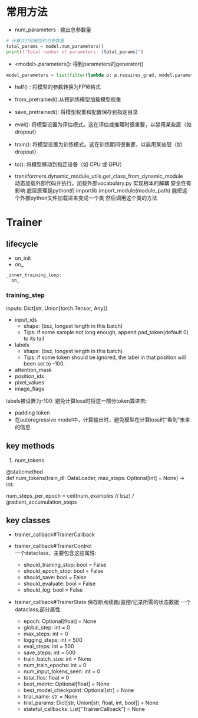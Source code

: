 

# 常用方法


- num_parameters : 输出总参数量

```python
# 计算并打印模型的总参数量
total_params = model.num_parameters()
print(f'Total number of parameters: {total_params}')
```

- \<model\>.parameters(): 得到parameters的generator()

```python
model_parameters = list(filter(lambda p: p.requires_grad, model.parameters()))
```


- half() : 将模型的参数转换为FP16格式

- from_pretrained():从预训练模型加载模型权重

- save_pretrained(): 将模型权重和配置保存到指定目录

- eval(): 将模型设置为评估模式。这在评估或推理时很重要，以禁用某些层（如 dropout）

- train(): 将模型设置为训练模式。这在训练期间很重要，以启用某些层（如 dropout）

- to(): 将模型移动到指定设备（如 CPU 或 GPU）


- transformers.dynamic_module_utils.get_class_from_dynamic_module  
动态加载外部代码并执行。加载外部vocabulary.py   实现根本的解耦  安全性有影响
底层原理是python的 importlib.import_module(module_path)  能把这个外部python文件加载进来变成一个类
然后调用这个类的方法



# Trainer


## lifecycle

- on_init
- on_


```text
_inner_training_loop:
  on_
```


### training_step

inputs: Dict[str, Union[torch.Tensor, Any]]
- input_ids
    - shape: (bsz, longest length in this batch)
    - Tips: if some sample not long enough, append pad_token(default 0) to its tail
- labels
   - shape: (bsz, longest length in this batch)
   - Tips: if some token should be ignored, the label in that position will been set to -100. 
- attention_mask
- position_ids
- pixel_values
- image_flags


labels被设置为-100: 避免计算loss时将这一部分token算进去:
- padding token
- 在autoregressive model中，计算输出时，避免模型在计算loss时“看到”未来的信息



## key methods

1. num_tokens

@staticmethod    
def num_tokens(train_dl: DataLoader, max_steps: Optional[int] = None) -> int:


num_steps_per_epoch = ceil(num_examples // bsz) / gradient_accumulation_steps 

## key classes
- trainer_callback#TrainerCallback

- trainer_callback#TrainerControl   
一个dataclass，主要包含这些属性:
  -  should_training_stop: bool = False
  -  should_epoch_stop: bool = False
  -  should_save: bool = False
  -  should_evaluate: bool = False
  -  should_log: bool = False

- trainer_callback#TrainerState
保存断点续跑/监控/记录所需的状态数据
一个dataclass,部分属性:  
  -  epoch: Optional[float] = None
  -  global_step: int = 0
  -  max_steps: int = 0
  -  logging_steps: int = 500
  -  eval_steps: int = 500
  -  save_steps: int = 500
  -  train_batch_size: int = None
  -  num_train_epochs: int = 0
  -  num_input_tokens_seen: int = 0
  -  total_flos: float = 0
  -  best_metric: Optional[float] = None
  -  best_model_checkpoint: Optional[str] = None
  -  trial_name: str = None
  -  trial_params: Dict[str, Union[str, float, int, bool]] = None
  -  stateful_callbacks: List["TrainerCallback"] = None

